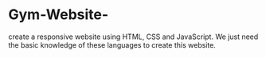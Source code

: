 # Gym-Website-
 create a responsive website using HTML, CSS and JavaScript. We just need the basic knowledge of these languages to create this website. 
